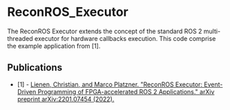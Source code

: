 # ReconROS_Executor

The ReconROS Executor extends the concept of the standard ROS 2 multi-threaded executor for hardware callbacks execution. This code comprise the example application from [1].


## Publications

- [1] - [Lienen, Christian, and Marco Platzner. "ReconROS Executor: Event-Driven Programming of FPGA-accelerated ROS 2 Applications." arXiv preprint arXiv:2201.07454 (2022).](https://arxiv.org/abs/2201.07454)
